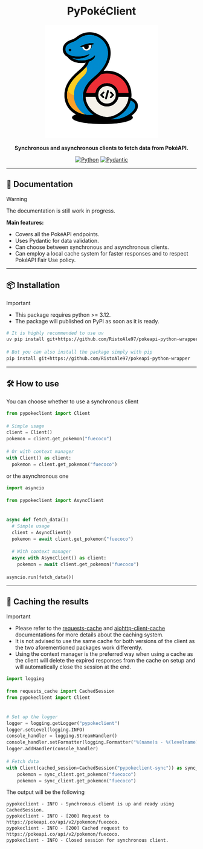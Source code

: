<div align="center">

# PyPokéClient
<img src="https://github.com/RistoAle97/pokeapi-python-wrapper/blob/main/assets/logo.png" width=300/>

**Synchronous and asynchronous clients to fetch data from PokéAPI.**

[![Python](https://img.shields.io/badge/Python-3776AB?style=for-the-badge&logo=python&logoColor=white)](https://github.com/python/cpython)
[![Pydantic](https://img.shields.io/badge/Pydantic-E92063?style=for-the-badge&logo=pydantic&logoColor=white)](https://github.com/pydantic/pydantic)

</div>

---

## :notebook: Documentation
>[!WARNING]
>The documentation is still work in progress.

**Main features:**
- Covers all the PokéAPI endpoints.
- Uses Pydantic for data validation. 
- Can choose between synchronous and asynchronous clients.
- Can employ a local cache system for faster responses and to respect PokéAPI Fair Use policy.

---

## :package: Installation
>[!IMPORTANT]
>- This package requires python >= 3.12.
>- The package will published on PyPI as soon as it is ready.

```bash
# It is highly recommended to use uv
uv pip install git+https://github.com/RistoAle97/pokeapi-python-wrapper

# But you can also install the package simply with pip
pip install git+https://github.com/RistoAle97/pokeapi-python-wrapper
```

---

## :hammer_and_wrench: How to use
You can choose whether to use a synchronous client
```python
from pypokeclient import Client

# Simple usage
client = Client()
pokemon = client.get_pokemon("fuecoco")

# Or with context manager
with Client() as client:
  pokemon = client.get_pokemon("fuecoco")
```
or the asynchronous one
```python
import asyncio

from pypokeclient import AsyncClient


async def fetch_data():
  # Simple usage
  client = AsyncClient()
  pokemon = await client.get_pokemon("fuecoco")

  # With context manager
  async with AsyncClient() as client:
    pokemon = await client.get_pokemon("fuecoco")

asyncio.run(fetch_data())
```

---

## :floppy_disk: Caching the results
>[!IMPORTANT]
>- Please refer to the [requests-cache](https://requests-cache.readthedocs.io/en/stable/index.html) and [aiohttp-client-cache](https://aiohttp-client-cache.readthedocs.io/en/stable/index.html) documentations for more details about the caching system.
>- It is not advised to use the same cache for both versions of the client as the two aforementioned packages work differently.
>- Using the context manager is the preferred way when using a cache as the client will delete the expired responses from the cache on setup and will automatically close the session at the end.
```python
import logging

from requests_cache import CachedSession
from pypokeclient import Client


# Set up the logger
logger = logging.getLogger("pypokeclient")
logger.setLevel(logging.INFO)
console_handler = logging.StreamHandler()
console_handler.setFormatter(logging.Formatter("%(name)s - %(levelname)s - %(message)s"))
logger.addHandler(console_handler)

# Fetch data
with Client(cached_session=CachedSession("pypokeclient-sync")) as sync_client:
    pokemon = sync_client.get_pokemon("fuecoco")
    pokemon = sync_client.get_pokemon("fuecoco")
```
The output will be the following
```
pypokeclient - INFO - Synchronous client is up and ready using CachedSession.                                   
pypokeclient - INFO - [200] Request to https://pokeapi.co/api/v2/pokemon/fuecoco.                               
pypokeclient - INFO - [200] Cached request to https://pokeapi.co/api/v2/pokemon/fuecoco.
pypokeclient - INFO - Closed session for synchronous client.
```
